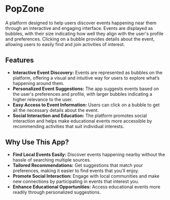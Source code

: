 # PopZone

A platform designed to help users discover events happening near them through an interactive and engaging interface. Events are displayed as bubbles, with their size indicating how well they align with the user's profile and preferences. Clicking on a bubble provides details about the event, allowing users to easily find and join activities of interest.

## Features

- **Interactive Event Discovery:** Events are represented as bubbles on the platform, offering a visual and intuitive way for users to explore what’s happening around them.
- **Personalized Event Suggestions:** The app suggests events based on the user's preferences and profile, with larger bubbles indicating a higher relevance to the user.
- **Easy Access to Event Information:** Users can click on a bubble to get all the necessary details about the event.
- **Social Interaction and Education:** The platform promotes social interaction and helps make educational events more accessible by recommending activities that suit individual interests.

## Why Use This App?

- **Find Local Events Easily:** Discover events happening nearby without the hassle of searching multiple sources.
- **Tailored Recommendations:** Get suggestions that match your preferences, making it easier to find events that you'll enjoy.
- **Promote Social Interaction:** Engage with local communities and make new connections by participating in events that interest you.
- **Enhance Educational Opportunities:** Access educational events more readily through personalized suggestions.